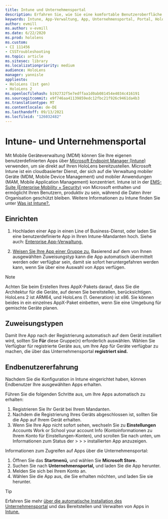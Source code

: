```yaml
---
title: Intune und Unternehmensportal
description: Erfahren Sie, wie Sie eine komfortable Benutzeroberfläche mit Intune, der Verwaltung mobiler Geräte und dem Unternehmensportal einrichten, zuweisen und erstellen.
keywords: Intune, App-Verwaltung, App, Unternehmensportal, Portal, HoloLens
author: evmill
ms.author: v-evmill
ms.date: 6/22/2020
ms.prod: hololens
ms.custom:
- CI 111456
- CSSTroubleshooting
ms.topic: article
ms.sitesec: library
ms.localizationpriority: medium
audience: HoloLens
manager: yannisle
appliesto:
- HoloLens (1st gen)
- HoloLens 2
ms.openlocfilehash: b192732f5e7edffaa1d0ab081454e4034c416191
ms.sourcegitcommit: e9f746aa41139859edc12fbc21f926c9461da4b3
ms.translationtype: MT
ms.contentlocale: de-DE
ms.lasthandoff: 09/13/2021
ms.locfileid: "126032482"
---
```

# <a name="intune--company-portal"></a>Intune- und Unternehmensportal

Mit Mobile Geräteverwaltung (MDM) können Sie Ihre eigenen benutzerdefinierten Apps über [Microsoft Endpoint Manager (Intune)](/intune/windows-holographic-for-business) verwenden, um sie direkt auf Ihren HoloLens bereitzustellen. Microsoft Intune ist ein cloudbasierter Dienst, der sich auf die Verwaltung mobiler Geräte (MDM, Mobile Device Management) und mobiler Anwendungen (MAM, Mobile Application Management) konzentriert. Intune ist in der [EMS-Suite (Enterprise Mobility + Security)](https://www.microsoft.com/microsoft-365/enterprise-mobility-security) von Microsoft enthalten und ermöglicht Ihren Benutzern, produktiv zu sein, während die Daten ihrer Organisation geschützt bleiben. Weitere Informationen zu Intune finden Sie unter [Was ist Intune?.](/mem/intune/fundamentals/what-is-intune)

## <a name="setup"></a>Einrichten

1. Hochladen einer App in einen Line of Business-Dienst, oder laden Sie eine benutzerdefinierte App in Ihren Intune-Mandanten hoch. Siehe auch: [Enterprise App-Verwaltung.](/windows/client-management/mdm/enterprise-app-management)

2. [Weisen Sie Ihre App einer Gruppe zu.](/mem/intune/apps/apps-deploy) Basierend auf dem von Ihnen ausgewählten Zuweisungstyp kann die App automatisch übermittelt werden oder verfügbar sein, damit sie sofort heruntergefahren werden kann, wenn Sie über eine Auswahl von Apps verfügen.

> [!NOTE]
> Achten Sie beim Erstellen Ihres AppX-Pakets darauf, dass Sie die Architektur für die Geräte, auf denen Sie bereitstellen, berücksichtigen. HoloLens 2 ist ARM64, und HoloLens (1. Generation) ist x86. Sie können beides in ein einzelnes AppX-Paket einbetten, wenn Sie eine Umgebung für gemischte Geräte planen.

## <a name="assignment-types"></a>Zuweisungstypen

Damit Ihre App nach der Registrierung automatisch auf dem Gerät installiert wird, sollten Sie **Für** diese Gruppe(n) erforderlich auswählen.
Wählen Sie Verfügbar für registrierte Geräte aus, um Ihre App für Geräte verfügbar zu machen, die über das Unternehmensportal **registriert sind.**

## <a name="end-user-experience"></a>Endbenutzererfahrung

Nachdem Sie die Konfiguration in Intune eingerichtet haben, können Endbenutzer Ihre ausgewählten Apps erhalten.

Führen Sie die folgenden Schritte aus, um Ihre Apps automatisch zu erhalten:

1. Registrieren Sie Ihr Gerät bei Ihrem Mandanten.
2. Nachdem die Registrierung Ihres Geräts abgeschlossen ist, sollten Sie die App auf Ihrem Gerät erhalten.
3. Wenn Sie Ihre App nicht sofort sehen, wechseln Sie zu **Einstellungen** Accounts Work or School your account Info (Kontoinformationen zu Ihrem Konto für Einstellungen-Konten), und scrollen Sie nach unten, um Informationen zum Status der  >    >    >   installierten App anzuzeigen.

Informationen zum Zugreifen auf Apps über die Unternehmensportal:

1. Öffnen Sie das **Startmenü,** und wählen Sie **Microsoft Store.**
2. Suchen Sie nach **Unternehmensportal,** und laden Sie die App herunter.
3. Melden Sie sich bei Ihrem Konto an.
4. Wählen Sie die App aus, die Sie erhalten möchten, und laden Sie sie herunter.

> [!Tip]
> Erfahren Sie mehr [über die automatische Installation des Unternehmensportal](/mem/intune/apps/company-portal-app) und das Bereitstellen und Verwalten von Apps in [Intune.](/mem/intune/fundamentals/windows-holographic-for-business#deploy-and-manage-apps)
